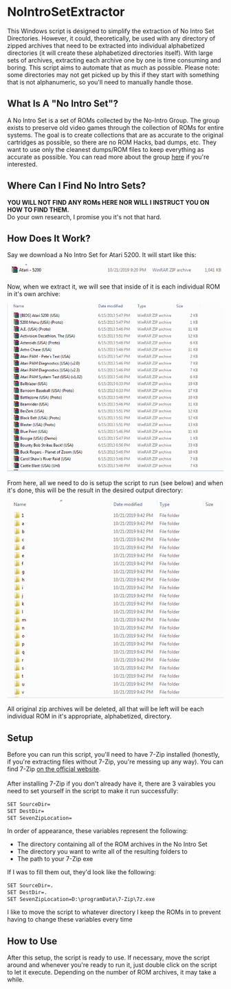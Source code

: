 # NoIntroSetExtractor
This Windows script is designed to simplify the extraction of No Intro Set Directories. However, it could, theoretically, be used with any directory of zipped archives that need to be extracted into individual alphabetized directories (it will create these alphabetized directories itself). With large sets of archives, extracting each archive one by one is time consuming and boring. This script aims to automate that as much as possible. Please note: some directories may not get picked up by this if they start with something that is not alphanumeric, so you'll need to manually handle those.

## What Is A "No Intro Set"?
A No Intro Set is a set of ROMs collected by the No-Intro Group. The group exists to preserve old video games through the collection of ROMs for entire systems.  The goal is to create collections that are as accurate to the original cartridges as possible, so there are no ROM Hacks, bad dumps, etc. They want to use only the cleanest dumps/ROM files to keep everything as accurate as possible. You can read more about the group [here](http://www.no-intro.org/index.html) if you're interested.

## Where Can I Find No Intro Sets?
**YOU WILL NOT FIND ANY ROMs HERE NOR WILL I INSTRUCT YOU ON HOW TO FIND THEM.**<br/>
Do your own research, I promise you it's not that hard.

## How Does It Work?
Say we download a No Intro Set for Atari 5200. It will start like this:

![step1](https://github.com/timmonfette1/NoIntroSetExtractor/blob/master/READMEImages/Step1.png)

Now, when we extract it, we will see that inside of it is each individual ROM in it's own archive:

![step2](https://github.com/timmonfette1/NoIntroSetExtractor/blob/master/READMEImages/Step2.png)

From here, all we need to do is setup the script to run (see below) and when it's done, this will be the result in the desired output directory:

![step3](https://github.com/timmonfette1/NoIntroSetExtractor/blob/master/READMEImages/Step3.png)

All original zip archives will be deleted, all that will be left will be each individual ROM in it's appropriate, alphabetized, directory.

## Setup
Before you can run this script, you'll need to have 7-Zip installed (honestly, if you're extracting files without 7-Zip, you're messing up any way).  You can find 7-Zip [on the official website](https://www.7-zip.org/).<br/><br/>
After installing 7-Zip if you don't already have it, there are 3 vairables you need to set yourself in the script to make it run successfully:
```
SET SourceDir=
SET DestDir=
SET SevenZipLocation=
```
In order of appearance, these variables represent the following:
- The directory containing all of the ROM archives in the No Intro Set
- The directory you want to write all of the resulting folders to
- The path to your 7-Zip exe

If I was to fill them out, they'd look like the following:
```
SET SourceDir=.
SET DestDir=.
SET SevenZipLocation=D:\programData\7-Zip\7z.exe
```
I like to move the script to whatever directory I keep the ROMs in to prevent having to change these variables every time

## How to Use
After this setup, the script is ready to use. If necessary, move the script around and whenever you're ready to run it, just double click on the script to let it execute. Depending on the number of ROM archives, it may take a while.
